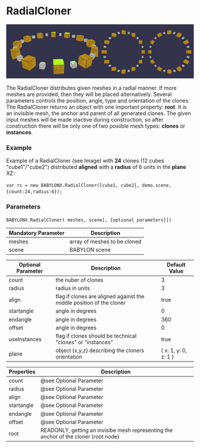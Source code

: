 # RadialCloner

![idpic1](images/radialCloner.jpg "RadialCloner's from left to right: aligned, unaligned, aligned clones")

The RadialCloner distributes given meshes in a radial manner. If more meshes are provided, then they will be placed alternatively. Several parameters controls the position, angle, type and orientation of the clones. The RadialCloner returns an object with one important property: **root**. It is an invisible mesh, the anchor and parent of all generated clones. The given input meshes will be made inactive during construction, so after construction there will be only one of two posiible mesh types: **clones** or **instances**.  

### Example
Example of a RadialCloner (see Image) with **24** clones (12 cubes "cube1"/"cube2") distributed **aligned** with a **radius** of 6 units in the **plane** XZ:

`var rc = new BABYLONX.RadialCloner([cube1, cube2], demo.scene, {count:24,radius:6});`

### Parameters
`BABYLONX.RadialCloner( meshes, scene[, {optional parameters}])` 

Mandatory Parameter | Description 
--------------------|------------
meshes| array of meshes to be cloned
scene|BABYLON scene

Optional Parameter | Description | Default Value
-------------------|-------------|--------------
count | the nuber of clones | 3
radius| radius in units | 3
align| flag if clones are aligned against the middle position of the cloner |true
startangle| angle in degrees | 0
endangle| angle in degrees | 360
offset| angle in degrees| 0
useInstances| flag if clones should be technical "clones" or "instances" | true
plane | object {x,y,z} describing the cloners orientation |{ x: 1, y: 0, z: 1 }

Properties | Description 
------------|-------------
count |@see Optional Parameter
radius| @see Optional Parameter
align| @see Optional Parameter
startangle| @see Optional Parameter
endangle| @see Optional Parameter
offset| @see Optional Parameter
root| READONLY, getting an invisibe mesh representing the anchor of the cloner (root node)



